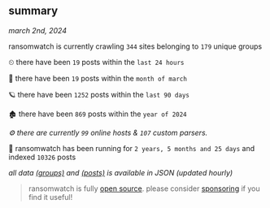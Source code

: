 
## summary
_march 2nd, 2024_

ransomwatch is currently crawling `344` sites belonging to `179` unique groups

⏲ there have been `19` posts within the `last 24 hours`

🦈 there have been `19` posts within the `month of march`

🪐 there have been `1252` posts within the `last 90 days`

🏚 there have been `869` posts within the `year of 2024`

_⚙️ there are currently `99` online hosts & `107` custom parsers._

🦕 ransomwatch has been running for `2 years, 5 months and 25 days` and indexed `10326` posts

_all data  [(groups)](http://ransomwhat.telemetry.ltd/groups) and [(posts)](http://ransomwhat.telemetry.ltd/posts) is available in JSON (updated hourly)_

> ransomwatch is fully [open source](https://github.com/joshhighet/ransomwatch#ransomwatch--). please consider [sponsoring](https://github.com/sponsors/joshhighet) if you find it useful!
